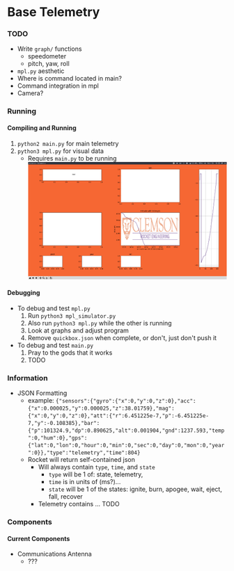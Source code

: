 # Base Telemetry
### TODO
* Write `graph/` functions
  * speedometer
  * pitch, yaw, roll
* `mpl.py` aesthetic
* Where is command located in main?
* Command integration in mpl
* Camera?

### Running
#### Compiling and Running
1. `python2 main.py` for main telemetry
2. `python3 mpl.py` for visual data
   * Requires `main.py` to be running
   ![gui](../pics/gui_beta.png)
#### Debugging
* To debug and test `mpl.py`
  1. Run `python3 mpl_simulator.py`
  2. Also run `python3 mpl.py` while the other is running
  3. Look at graphs and adjust program
  4. Remove `quickbox.json` when complete, or don't, just don't push it
* To debug and test `main.py`
  1. Pray to the gods that it works
  2. TODO

### Information
* JSON Formatting
  * example: `{"sensors":{"gyro":{"x":0,"y":0,"z":0},"acc":{"x":0.000025,"y":0.000025,"z":38.01759},"mag":{"x":0,"y":0,"z":0},"att":{"r":6.451225e-7,"p":-6.451225e-7,"y":-0.108385},"bar":{"p":101324.9,"dp":0.890625,"alt":0.001904,"gnd":1237.593,"temp":0,"hum":0},"gps":{"lat":0,"lon":0,"hour":0,"min":0,"sec":0,"day":0,"mon":0,"year":0}},"type":"telemetry","time":804}`
  * Rocket will return self-contained json
    * Will always contain `type`, `time`, and `state`
      * `type` will be 1 of: state, telemetry, 
      * `time` is in units of (ms?)...
      * `state` will be 1 of the states: ignite, burn, apogee, wait, eject, fall, recover
    * Telemetry contains ... TODO

### Components
#### Current Components
* Communications Antenna
  * ???
